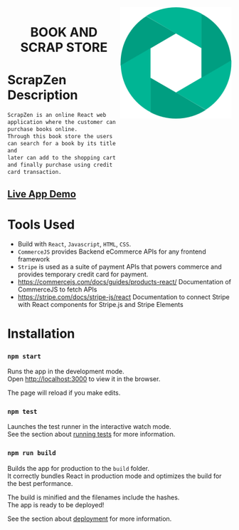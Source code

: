 <img src="./src/assets/logo.png" height="250px" align="right"/>

<h1 align="center">BOOK AND SCRAP STORE  </h1>


# ScrapZen Description
    ScrapZen is an online React web application where the customer can purchase books online.
    Through this book store the users can search for a book by its title and
    later can add to the shopping cart and finally purchase using credit card transaction.
    
 ##   [Live App Demo](https://crapzens.netlify.app/)
 
 

# Tools Used

- Build with `React`, `Javascript`, `HTML`, `CSS`.
- `CommerceJS` provides Backend eCommerce APIs for any frontend framework
- `Stripe` is used as a suite of payment APIs that powers commerce and provides temporary credit card for payment.
- https://commercejs.com/docs/guides/products-react/ Documentation of CommerceJS to fetch APIs
- https://stripe.com/docs/stripe-js/react Documentation to connect Stripe with React components for Stripe.js and Stripe Elements


# Installation 

### `npm start`

Runs the app in the development mode.<br>
Open [http://localhost:3000](http://localhost:3000) to view it in the browser.

The page will reload if you make edits.<br>

### `npm test`

Launches the test runner in the interactive watch mode.<br>
See the section about [running tests](#running-tests) for more information.

### `npm run build`

Builds the app for production to the `build` folder.<br>
It correctly bundles React in production mode and optimizes the build for the best performance.

The build is minified and the filenames include the hashes.<br>
The app is ready to be deployed!

See the section about [deployment](#deployment) for more information.



